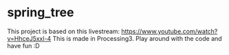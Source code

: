 # spring_tree
This project is based on this livestream: https://www.youtube.com/watch?v=HhceJ5xxl-4
This is made in Processing3.
Play around with the code and have fun :D
